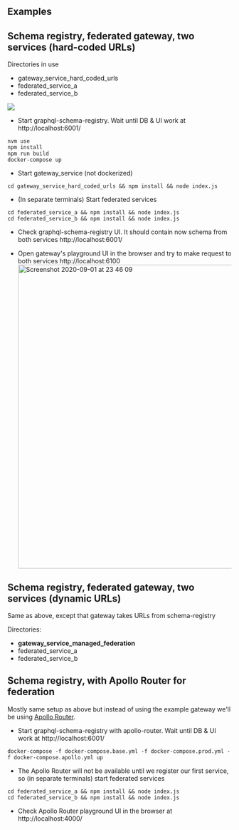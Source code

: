 ## Examples

## Schema registry, federated gateway, two services (hard-coded URLs)

Directories in use

- gateway_service_hard_coded_urls
- federated_service_a
- federated_service_b

![](https://app.lucidchart.com/publicSegments/view/d7d424de-e45a-4a0f-902d-e9030d06b07f/image.png)

- Start graphql-schema-registry. Wait until DB & UI work at http://localhost:6001/

```
nvm use
npm install
npm run build
docker-compose up
```

- Start gateway_service (not dockerized)

```
cd gateway_service_hard_coded_urls && npm install && node index.js
```

- (In separate terminals) Start federated services

```
cd federated_service_a && npm install && node index.js
cd federated_service_b && npm install && node index.js
```

- Check graphql-schema-registry UI. It should contain now schema from both services
  http://localhost:6001/

- Open gateway's playground UI in the browser and try to make request to both services
  http://localhost:6100
  <img width="681" alt="Screenshot 2020-09-01 at 23 46 09" src="https://user-images.githubusercontent.com/445122/91904286-5a7f2200-ecad-11ea-9d63-43a96f96e886.png">

## Schema registry, federated gateway, two services (dynamic URLs)

Same as above, except that gateway takes URLs from schema-registry

Directories:

- **gateway_service_managed_federation**
- federated_service_a
- federated_service_b

## Schema registry, with Apollo Router for federation

Mostly same setup as above but instead of using the example gateway we'll be using [Apollo Router](https://www.apollographql.com/docs/router).

- Start graphql-schema-registry with apollo-router. Wait until DB & UI work at http://localhost:6001/

```
docker-compose -f docker-compose.base.yml -f docker-compose.prod.yml -f docker-compose.apollo.yml up
```

- The Apollo Router will not be available until we register our first service, so (in separate terminals) start federated services

```
cd federated_service_a && npm install && node index.js
cd federated_service_b && npm install && node index.js
```

- Check Apollo Router playground UI in the browser at http://localhost:4000/
